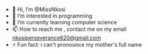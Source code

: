 - 👋 Hi, I’m @MissNkosi
- 👀 I’m interested in programming
- 🌱 I’m currently learning computer science
- 📫 How to reach me , contact me on my email nkosiperseverance620@gmail.com
- ⚡ Fun fact: i can't pronounce my mother's full name 

<!---
MissNkosi/MissNkosi is a ✨ special ✨ repository because its `README.md` (this file) appears on your GitHub profile.
You can click the Preview link to take a look at your changes.
--->
